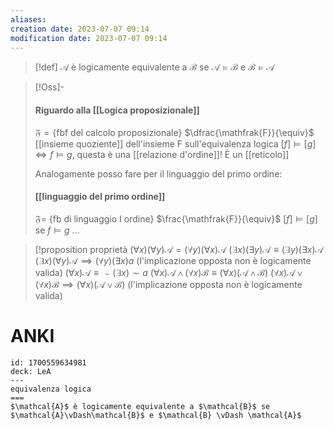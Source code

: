 ```yaml
---
aliases: 
creation date: 2023-07-07 09:14
modification date: 2023-07-07 09:14
---
```


>[!def]
>$\mathcal{A}$ è logicamente equivalente a $\mathcal{B}$ se $\mathcal{A} \vDash \mathcal{B}$ e $\mathcal{B} \vDash \mathcal{A}$


>[!Oss]-
>#### Riguardo alla [[Logica proposizionale]]
>$\mathfrak F = \{ \text{fbf del calcolo proposizionale} \}$
>$\dfrac{\mathfrak{F}}{\equiv}$ [[insieme quoziente]] dell'insieme F sull'equivalenza logica
>$[f] \vDash [g] \iff f \vDash g$, questa è una [[relazione d'ordine]]!
>È un [[reticolo]]
>
>Analogamente posso fare per il linguaggio del primo ordine:
>
>#### [[linguaggio del primo ordine]]
>$\mathfrak{F} =$ {fb di linguaggio I ordine}
>$\frac{\mathfrak{F}}{\equiv}$
>$[f] \vDash [g]$ se $f \vDash g$
>...


>[!proposition proprietà
>$(\forall x)(\forall y)\mathcal{A}= (\forall y)(\forall x) \mathcal{A}$
>$(\exists x)(\exists y) \mathcal{A} \equiv (\exists y)(\exists x) \mathcal{A}$
>$(\exists x)(\forall y) \mathcal{A} \implies (\forall y)(\exists x)a$ (l'implicazione opposta non è logicamente valida)
>$(\forall x) \mathcal{A} \equiv \sim (\exists x) \sim a$
>$(\forall x) \mathcal{ A} \land (\forall x) \mathcal{B} \equiv (\forall x) (\mathcal{A} \land \mathcal{B})$
>$(\forall x) \mathcal{A} \lor (\forall x) \mathcal{B} \implies (\forall x) (\mathcal{A} \lor \mathcal{B})$ (l'implicazione opposta non è logicamente valida)

# ANKI

```anki
id: 1700559634981
deck: LeA
---
equivalenza logica
===
$\mathcal{A}$ è logicamente equivalente a $\mathcal{B}$ se $\mathcal{A}\vDash\mathcal{B}$ e $\mathcal{B} \vDash \mathcal{A}$
```
